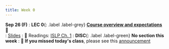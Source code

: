 ```yaml
---
title: Week 0 
---
```



**Sep 26 (F)**
: **LEC 0**{: .label .label-grey} [**Course overview and expectations**](https://podcast.ucsd.edu/watch/fa25/cogs109_b00) 🎥  
    : [Slides](https://canvas.ucsd.edu/courses/68350/files/16049114?module_item_id=2972836)
: 📖 Readings: [ISLP Ch. 1](https://www.statlearning.com/)
: **DISC**{: .label .label-green} **No section this week** 
: 🚨 **If you missed today's class**, please see this [announcement](https://canvas.ucsd.edu/courses/68350/discussion_topics/976095?is_announcement=true)
